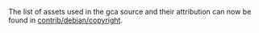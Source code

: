 The list of assets used in the gca source and their attribution can now be found in [contrib/debian/copyright](../contrib/debian/copyright).
